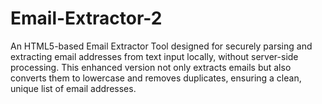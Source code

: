 # Email-Extractor-2
An HTML5-based Email Extractor Tool designed for securely parsing and extracting email addresses from text input locally, without server-side processing. This enhanced version not only extracts emails but also converts them to lowercase and removes duplicates, ensuring a clean, unique list of email addresses.
